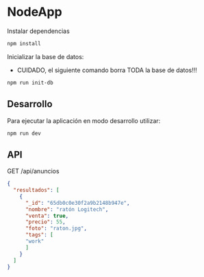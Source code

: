 # NodeApp

Instalar dependencias

```js
npm install
```

Inicializar la base de datos:

* CUIDADO, el siguiente comando borra TODA la base de datos!!!

```sh
npm run init-db
```

## Desarrollo

Para ejecutar la aplicación en modo desarrollo utilizar:

```js
npm run dev
```


## API

GET /api/anuncios

```json
{
  "resultados": [
    {
      "_id": "65db0c0e30f2a9b2148b947e",
      "nombre": "ratón Logitech",
      "venta": true,
      "precio": 55,
      "foto": "raton.jpg",
      "tags": [
      "work"
      ]
    }
  ]
}
```
